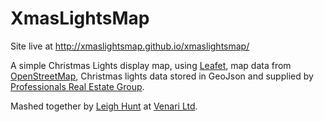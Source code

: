 XmasLightsMap
=============

Site live at http://xmaslightsmap.github.io/xmaslightsmap/

A simple Christmas Lights display map, using [Leafet](http://leafletjs.com), map data from [OpenStreetMap](http://openstreetmap.org), Christmas lights data stored in GeoJson and supplied by [Professionals Real Estate Group](http://www.professionals.co.nz/).

Mashed together by [Leigh Hunt](http://twitter.com/leighghunt) at [Venari Ltd](http://venari.co.nz).
